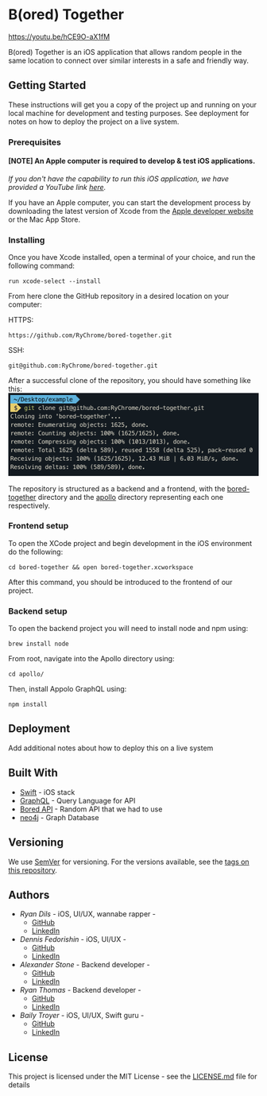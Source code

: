 # B(ored) Together

https://youtu.be/hCE9O-aX1fM

B(ored) Together is an iOS application that allows random people in the same location to connect over similar interests in a safe and friendly way. 

## Getting Started

These instructions will get you a copy of the project up and running on your local machine for development and testing purposes. See deployment for notes on how to deploy the project on a live system.

### Prerequisites

#### [NOTE] An Apple computer is required to develop & test  iOS applications.
_If you don't have the capability to run this iOS application, we have provided a YouTube link [here]()._

If you have an Apple computer, you can start the development process by downloading the latest version of Xcode from the [Apple developer website](https://developer.apple.com/) or the Mac App Store.

### Installing

Once you have Xcode installed, open a terminal of your choice, and run the following command:

```
run xcode-select --install
```

From here clone the GitHub repository in a desired location on your computer:

HTTPS:
```
https://github.com/RyChrome/bored-together.git
```
SSH:
```
git@github.com:RyChrome/bored-together.git
```
After a successful clone of the repository, you should have something like this:
![this](photos/successful_clone.png)

The repository is structured as a backend and a frontend, with the [bored-together]() directory and the [apollo]() directory representing each one respectively.

### Frontend setup 
To open the XCode project and begin development in the iOS environment do the following:
```
cd bored-together && open bored-together.xcworkspace
```
After this command, you should be introduced to the frontend of our project.


### Backend setup 
To open the backend project you will need to install node and npm using:
```
brew install node
```
From root, navigate into the Apollo directory using:
```
cd apollo/
```
Then, install Appolo GraphQL using:
```
npm install
```

## Deployment

Add additional notes about how to deploy this on a live system

## Built With

* [Swift](https://swift.org/documentation/) - iOS stack
* [GraphQL](https://graphql.org/) - Query Language for API
* [Bored API](http://www.boredapi.com/) - Random API that we had to use
* [neo4j](https://neo4j.com/) - Graph Database

## Versioning

We use [SemVer](http://semver.org/) for versioning. For the versions available, see the [tags on this repository](https://github.com/RyChrome/bored-together/tags). 

## Authors

* *Ryan Dils* - iOS, UI/UX, wannabe rapper - 
    * [GitHub](https://github.com/RyChrome)
    * [LinkedIn](https://www.linkedin.com/in/ryanallendils)
* *Dennis Fedorishin* - iOS, UI/UX - 
    * [GitHub](https://github.com/RyChrome)
    * [LinkedIn](https://www.linkedin.com/in/dennis-fedorishin/)
* *Alexander Stone* - Backend developer - 
    * [GitHub](https://github.com/RyChrome)
    * [LinkedIn](https://www.linkedin.com/in/alexanderwstone/)
* *Ryan Thomas* - Backend developer - 
    * [GitHub](https://github.com/RyChrome)
    * [LinkedIn](https://www.linkedin.com/in/ryan-thomas-233711139/)
* *Baily Troyer* - iOS, UI/UX, Swift guru - 
    * [GitHub](https://github.com/RyChrome)
    * [LinkedIn](https://www.linkedin.com/in/bailytroyer/)

## License

This project is licensed under the MIT License - see the [LICENSE.md](LICENSE.md) file for details
